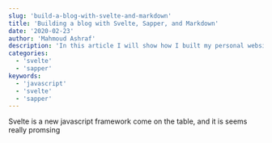```yaml
---
slug: 'build-a-blog-with-svelte-and-markdown'
title: 'Building a blog with Svelte, Sapper, and Markdown'
date: '2020-02-23'
author: 'Mahmoud Ashraf'
description: 'In this article I will show how I built my personal website using svelte and markdown.'
categories:
  - 'svelte'
  - 'sapper'
keywords:
  - 'javascript'
  - 'svelte'
  - 'sapper'
---
```


Svelte is a new javascript framework come on the table, and it is seems really promsing
